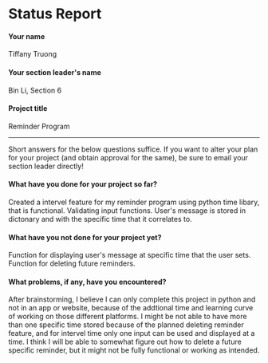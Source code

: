 # Status Report

#### Your name

Tiffany Truong

#### Your section leader's name

Bin Li, Section 6

#### Project title

Reminder Program

***

Short answers for the below questions suffice. If you want to alter your plan for your project (and obtain approval for the same), be sure to email your section leader directly!

#### What have you done for your project so far?

Created a intervel feature for my reminder program using python time libary, that is functional. Validating input functions. User's message is stored in dictonary and with the specific time that it correlates to.

#### What have you not done for your project yet?

Function for displaying user's message at specific time that the user sets. Function for deleting future reminders.

#### What problems, if any, have you encountered?

After brainstorming, I believe I can only complete this project in python and not in an app or website, because of the addtional time and learning curve of working on those different platforms. I might be not able to have more than one specific time stored because of the planned deleting reminder feature, and for intervel time only one input can be used and displayed at a time. I think I will be able to somewhat figure out how to delete a future specific reminder, but it might not be fully functional or working as intended.
